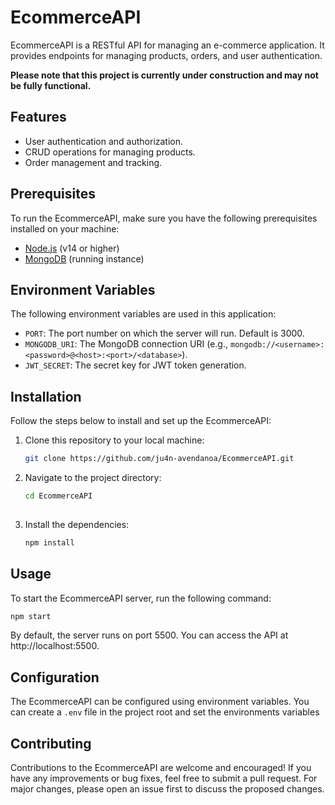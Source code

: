 # EcommerceAPI

EcommerceAPI is a RESTful API for managing an e-commerce application. It provides endpoints for managing products, orders, and user authentication.

**Please note that this project is currently under construction and may not be fully functional.**

## Features

- User authentication and authorization.
- CRUD operations for managing products.
- Order management and tracking.

## Prerequisites

To run the EcommerceAPI, make sure you have the following prerequisites installed on your machine:

- [Node.js](https://nodejs.org) (v14 or higher)
- [MongoDB](https://www.mongodb.com) (running instance)

## Environment Variables

The following environment variables are used in this application:

- `PORT`: The port number on which the server will run. Default is 3000.
- `MONGODB_URI`: The MongoDB connection URI (e.g., `mongodb://<username>:<password>@<host>:<port>/<database>`).
- `JWT_SECRET`: The secret key for JWT token generation.


## Installation

Follow the steps below to install and set up the EcommerceAPI:

1. Clone this repository to your local machine:

   ```bash
   git clone https://github.com/ju4n-avendanoa/EcommerceAPI.git

2. Navigate to the project directory:

    ```bash
    cd EcommerceAPI
  
 3. Install the dependencies:

    ```bash
    npm install
    
## Usage 

To start the EcommerceAPI server, run the following command:

```javascript
npm start
```
    
By default, the server runs on port 5500. You can access the API at http://localhost:5500.

## Configuration

The EcommerceAPI can be configured using environment variables. You can create a `.env` file in the project root and set the environments variables

## Contributing

Contributions to the EcommerceAPI are welcome and encouraged! If you have any improvements or bug fixes, feel free to submit a pull request. For major changes, please open an issue first to discuss the proposed changes.

